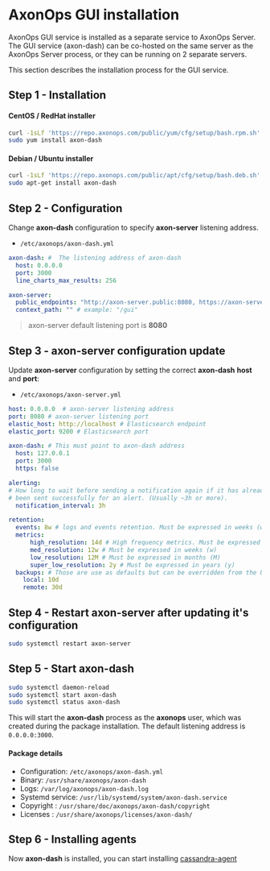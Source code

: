 # AxonOps GUI installation

AxonOps GUI service is installed as a separate service to AxonOps Server. The GUI service (axon-dash) can be co-hosted on the same server as the AxonOps Server process, or they can be running on 2 separate servers.

This section describes the installation process for the GUI service.

## Step 1 - Installation

#### CentOS / RedHat installer
``` bash
curl -1sLf 'https://repo.axonops.com/public/yum/cfg/setup/bash.rpm.sh' | sudo bash
sudo yum install axon-dash
```
#### Debian / Ubuntu installer
``` bash
curl -1sLf 'https://repo.axonops.com/public/apt/cfg/setup/bash.deb.sh' | sudo bash
sudo apt-get install axon-dash
```

## Step 2 - Configuration
Change **axon-dash** configuration to specify **axon-server** listening address.

* `/etc/axonops/axon-dash.yml`
``` yaml  hl_lines="7"
axon-dash: #  The listening address of axon-dash
  host: 0.0.0.0
  port: 3000
  line_charts_max_results: 256

axon-server:
  public_endpoints: "http://axon-server.public:8080, https://axon-server.public" # Public HTTP endpoint to axon-server API. This can be a list with comma separator. http://127.0.0.1 or http://locahost are always wrong.
  context_path: "" # example: "/gui"
```
> axon-server default listening port is **8080**


## Step 3 - axon-server configuration update
Update **axon-server** configuration by setting the correct **axon-dash** **host** and **port**:

* `/etc/axonops/axon-server.yml`

``` yaml hl_lines="7 8"
host: 0.0.0.0  # axon-server listening address 
port: 8080 # axon-server listening port 
elastic_host: http://localhost # Elasticsearch endpoint
elastic_port: 9200 # Elasticsearch port

axon-dash: # This must point to axon-dash address
  host: 127.0.0.1
  port: 3000
  https: false

alerting:
# How long to wait before sending a notification again if it has already
# been sent successfully for an alert. (Usually ~3h or more).
  notification_interval: 3h

retention:
  events: 8w # logs and events retention. Must be expressed in weeks (w)
  metrics:
      high_resolution: 14d # High frequency metrics. Must be expressed in days (d)
      med_resolution: 12w # Must be expressed in weeks (w)
      low_resolution: 12M # Must be expressed in months (M)
      super_low_resolution: 2y # Must be expressed in years (y)
  backups: # Those are use as defaults but can be overridden from the UI
    local: 10d
    remote: 30d
```

## Step 4 - Restart **axon-server** after updating it's configuration
``` bash
sudo systemctl restart axon-server
```

## Step 5 - Start axon-dash

``` bash
sudo systemctl daemon-reload
sudo systemctl start axon-dash
sudo systemctl status axon-dash
```

This will start the **axon-dash** process as the **axonops** user, which was created during the package installation. The default listening address is `0.0.0.0:3000`.


#### Package details

* Configuration: `/etc/axonops/axon-dash.yml`
* Binary: `/usr/share/axonops/axon-dash`
* Logs: `/var/log/axonops/axon-dash.log` 
* Systemd service: `/usr/lib/systemd/system/axon-dash.service`
* Copyright : `/usr/share/doc/axonops/axon-dash/copyright`
* Licenses : `/usr/share/axonops/licenses/axon-dash/`


## Step 6 - Installing agents

Now **axon-dash** is installed, you can start installing [cassandra-agent](../cassandra-agent/install.md)